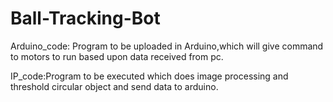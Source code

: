 # Ball-Tracking-Bot

Arduino_code: Program to be uploaded in Arduino,which will give command to motors 
to run based upon data received from pc.

IP_code:Program to be executed which does image processing and threshold circular
object and send data to arduino.  
